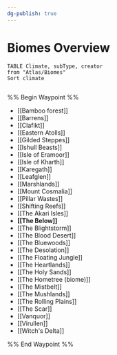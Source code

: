 ```yaml
---
dg-publish: true
---
```

# Biomes Overview
 
```dataview
TABLE Climate, subType, creator   
from "Atlas/Biomes"
Sort climate


```
 
%% Begin Waypoint %%
- [[Bamboo forest]]
- [[Barrens]]
- [[Clafikt]]
- [[Eastern Atolls]]
- [[Gilded Steppes]]
- [[Ishull Beasts]]
- [[Isle of Eramoor]]
- [[Isle of Kharth]]
- [[Karegath]]
- [[Leafglen]]
- [[Marshlands]]
- [[Mount Cosmalia]]
- [[Pillar Wastes]]
- [[Shifting Reefs]]
- [[The Akari Isles]]
- **[[The Below]]**
- [[The Blightstorm]]
- [[The Blood Desert]]
- [[The Bluewoods]]
- [[The Desolation]]
- [[The Floating Jungle]]
- [[The Heartlands]]
- [[The Holy Sands]]
- [[The Hometree (biome)]]
- [[The Mistbelt]]
- [[The Mushlands]]
- [[The Rolling Plains]]
- [[The Scar]]
- [[Vanquor]]
- [[Virullen]]
- [[Witch's Delta]]

%% End Waypoint %%